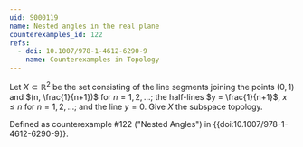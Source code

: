 ```yaml
---
uid: S000119
name: Nested angles in the real plane
counterexamples_id: 122
refs:
  - doi: 10.1007/978-1-4612-6290-9
    name: Counterexamples in Topology
---
```

Let $X \subset \mathbb{R}^2$ be the set consisting of the line segments joining the points $(0,1)$ and $(n, \frac{1}{n+1})$ for $n=1,2,\dots$; the half-lines $y = \frac{1}{n+1}$, $x \leq n$ for $n=1,2,\dots$; and the line $y=0$. Give $X$ the subspace topology.

Defined as counterexample #122 ("Nested Angles")
in {{doi:10.1007/978-1-4612-6290-9}}.
